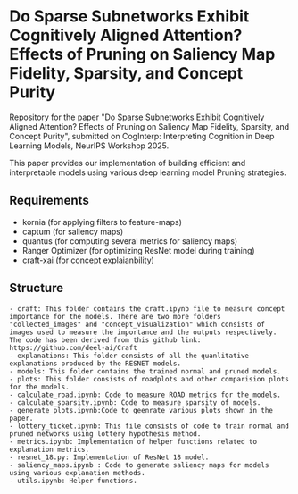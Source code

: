 # Do Sparse Subnetworks Exhibit Cognitively Aligned Attention? Effects of Pruning on Saliency Map Fidelity, Sparsity, and Concept Purity

Repository for the paper "Do Sparse Subnetworks Exhibit Cognitively Aligned Attention? Effects of Pruning on Saliency Map Fidelity, Sparsity, and Concept Purity", submitted on CogInterp: Interpreting Cognition in Deep Learning Models, NeurIPS Workshop 2025.

This paper provides our implementation of building efficient and interpretable models using various deep learning model Pruning strategies.

## Requirements
- kornia (for applying filters to feature-maps)
- captum (for saliency maps)
- quantus (for computing several metrics for saliency maps)
- Ranger Optimizer (for optimizing ResNet model during training)
- craft-xai (for concept explaianbility)


## Structure
    - craft: This folder contains the craft.ipynb file to measure concept importance for the models. There are two more folders "collected_images" and "concept_visualization" which consists of images used to measure the importance and the outputs respectively. The code has been derived from this github link: https://github.com/deel-ai/Craft
    - explanations: This folder consists of all the quanlitative explanations produced by the RESNET models.
    - models: This folder contains the trained normal and pruned models.
    - plots: This folder consists of roadplots and other comparision plots for the models.
    - calculate_road.ipynb: Code to measure ROAD metrics for the models.
    - calculate_sparsity.ipynb: Code to measure sparsity of models.
    - generate_plots.ipynb:Code to geenrate various plots shown in the paper.
    - lottery_ticket.ipynb: This file consists of code to train normal and pruned networks using lottery hypothesis method.
    - metrics.ipynb: Implementation of helper functions related to explanation metrics.
    - resnet_18.py: Implementation of ResNet 18 model.
    - saliency_maps.ipynb : Code to generate saliency maps for models using various explanation methods.
    - utils.ipynb: Helper functions.

